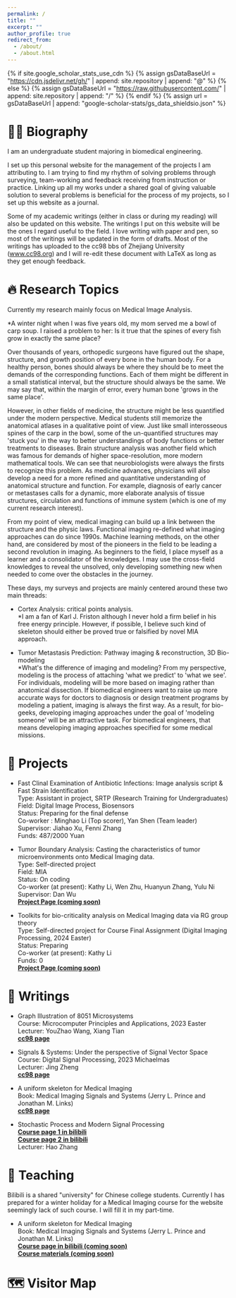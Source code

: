 ```yaml
---
permalink: /
title: ""
excerpt: ""
author_profile: true
redirect_from: 
  - /about/
  - /about.html
---
```


{% if site.google_scholar_stats_use_cdn %}
{% assign gsDataBaseUrl = "https://cdn.jsdelivr.net/gh/" | append: site.repository | append: "@" %}
{% else %}
{% assign gsDataBaseUrl = "https://raw.githubusercontent.com/" | append: site.repository | append: "/" %}
{% endif %}
{% assign url = gsDataBaseUrl | append: "google-scholar-stats/gs_data_shieldsio.json" %}

<span class='anchor' id='about-me'></span>

# 🧍‍♂️ Biography
I am an undergraduate student majoring in biomedical engineering. 

I set up this personal website for the management of the projects I am attributing to. I am trying to find my rhythm of solving problems through surveying, team-working and feedback receiving from instruction or practice. Linking up all my works under a shared goal of giving valuable solution to several problems is beneficial for the process of my projects, so I set up this website as a journal.

Some of my academic writings (either in class or during my reading) will also be updated on this website. The writings I put on this website will be the ones I regard useful to the field. I love writing with paper and pen, so most of the writings will be updated in the form of drafts. Most of the writings has uploaded to the cc98 bbs of Zhejiang University (www.cc98.org) and I will re-edit these document with LaTeX as long as they get enough feedback.

# 🔥 Research Topics

Currently my research mainly focus on Medical Image Analysis. <br />

*A winter night when I was five years old, my mom served me a bowl of carp soup. I raised a problem to her: Is it true that the spines of every fish grow in exactly the same place? <br />

Over thousands of years, orthopedic surgeons have figured out the shape, structure, and growth position of every bone in the human body. For a healthy person, bones should always be where they should be to meet the demands of the corresponding functions. Each of them might be different in a small statistical interval, but the structure should always be the same. We may say that, within the margin of error, every human bone 'grows in the same place'. <br />

However, in other fields of medicine, the structure might be less quantified under the modern perspective. Medical students still memorize the anatomical atlases in a qualitative point of view. Just like small interosseous spines of the carp in the bowl, some of the un-quantified structures may 'stuck you' in the way to better understandings of body functions or better treatments to diseases. Brain structure analysis was another field which was famous for demands of higher space-resolution, more modern mathematical tools. We can see that neurobiologists were always the firsts to recognize this problem. As medicine advances, physicians will also develop a need for a more refined and quantitative understanding of anatomical structure and function. For example, diagnosis of early cancer or metastases calls for a dynamic, more elaborate analysis of tissue structures, circulation and functions of immune system (which is one of my current research interest). <br />

From my point of view, medical imaging can build up a link between the structure and the physic laws. Functional imaging re-defined what imaging approaches can do since 1990s. Machine learning methods, on the other hand, are considered by most of the pioneers in the field to be leading a second revolution in imaging. As beginners to the field, I place myself as a learner and a consolidator of the knowledges. I may use the cross-field knowledges to reveal the unsolved, only developing something new when needed to come over the obstacles in the journey. <br />

These days, my surveys and projects are mainly centered around these two main threads: <br />

- Cortex Analysis: critical points analysis.  <br />
  *I am a fan of Karl J. Friston although I never hold a firm belief in his free energy principle. However, if possible, I believe such kind of skeleton should either be proved true or falsified by novel MIA approach.  <br />
  
- Tumor Metastasis Prediction: Pathway imaging & reconstruction, 3D Bio-modeling  <br />
  *What's the difference of imaging and modeling? From my perspective, modeling is the process of attaching 'what we predict' to 'what we see'. For individuals, modeling will be more based on imaging rather than anatomical dissection. If biomedical engineers want to raise up more accurate ways for doctors to diagnosis or design treatment programs by modeling a patient, imaging is always the first way. As a result, for bio-geeks, developing imaging approaches under the goal of 'modeling someone' will be an attractive task. For biomedical engineers, that means developing imaging approaches specified for some medical missions.

# 📝 Projects
- Fast Clinal Examination of Antibiotic Infections: Image analysis script & Fast Strain Identification <br />
  Type: Assistant in project, SRTP (Research Training for Undergraduates) <br />
  Field: Digital Image Process, Biosensors  <br />
  Status: Preparing for the final defense <br />
  Co-worker : Minghao Li (Top scorer), Yan Shen (Team leader) <br />
  Supervisor: Jiahao Xu, Fenni Zhang <br />
  Funds: 487/2000 Yuan  <br />

- Tumor Boundary Analysis: Casting the characteristics of tumor microenvironments onto Medical Imaging data. <br />
  Type: Self-directed project <br />
  Field: MIA <br />
  Status: On coding <br />
  Co-worker (at present): Kathy Li, Wen Zhu, Huanyun Zhang, Yulu Ni <br />
  Supervisor: Dan Wu <br />
  **[Project Page (coming soon)](https://BoundaryEstimator.github.io/)** <br />

- Toolkits for bio-criticality analysis on Medical Imaging data via RG group theory <br />
  Type: Self-directed project for Course Final Assignment (Digital Imaging Processing, 2024 Easter) <br />
  Status: Preparing <br />
  Co-worker (at present): Kathy Li <br />
  Funds: 0  <br />
  **[Project Page (coming soon)](https://Bio-criticality-RGkit.github.io/)** <br />

# 📖 Writings
- Graph Illustration of 8051 Microsystems <br />
  Course: Microcomputer Principles and Applications, 2023 Easter <br />
  Lecturer: YouZhao Wang, Xiang Tian <br />
  **[cc98 page](https://www.cc98.org/)** <br />
- Signals & Systems: Under the perspective of Signal Vector Space <br />
  Course: Digital Signal Processing, 2023 Michaelmas <br />
  Lecturer: Jing Zheng <br />
  **[cc98 page](https://www.cc98.org/)** <br />
- A uniform skeleton for Medical Imaging <br />
  Book: Medical Imaging Signals and Systems (Jerry L. Prince and Jonathan M. Links) <br />
  **[cc98 page](https://www.cc98.org/)** <br />
  
- Stochastic Process and Modern Signal Processing <br />
  **[Course page 1 in bilibili](https://www.bilibili.com/video/BV1wj411k7Tj/?spm_id_from=333.337.search-card.all.click&vd_source=7b5afae343cc001dd31fbe5988ea0623)** <br />
  **[Course page 2 in bilibili](https://www.bilibili.com/video/BV1zw411c7PC/?spm_id_from=333.999.0.0&vd_source=7b5afae343cc001dd31fbe5988ea0623)** <br />
  Lecturer: Hao Zhang <br />
  
# 📖 Teaching

Bilibili is a shared "university" for Chinese college students. Currently I has prepared for a winter holiday for a Medical Imaging course for the website seemingly lack of such course. I will fill it in my part-time.

- A uniform skeleton for Medical Imaging <br />
  Book: Medical Imaging Signals and Systems (Jerry L. Prince and Jonathan M. Links) <br />
  **[Course page in bilibili (coming soon)](https://www.bilibili.com)** <br />
  **[Course materials (coming soon)](https://Medical_Imaging.github.io/)** <br />
  
# 🗺️ Visitor Map
<script type="text/javascript" src="//rf.revolvermaps.com/0/0/6.js?i=54e0ojatafc&amp;m=7&amp;c=e63100&amp;cr1=ffffff&amp;f=arial&amp;l=0&amp;bv=90&amp;lx=-420&amp;ly=420&amp;hi=20&amp;he=7&amp;hc=a8ddff&amp;rs=80" async="async"></script>
